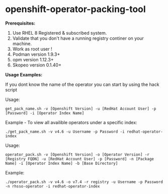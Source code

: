 # openshift-operator-packing-tool

**Prerequisites:**

1. Use RHEL 8 Registered & subscribed system.
2. Validate that you don't have a running registry continer on your machine.
5. Work as root user !
6. Podman version 1.9.3+
7. opm version 1.12.3+
8. Skopeo version 0.1.40+


**Usage Examples:**


If you dont know the name of the operator you can start by using the hack script

Usage:
```
get_pack_name.sh -v [Openshift Version] -u [RedHat Account User] -p [Password] -i [Operator Index Name]
```
Example - To view all availible operators under a specific index:
```
./get_pack_name.sh -v v4.6 -u Username -p Password -i redhat-operator-index
```


Usage:
```
operator_pack.sh -v [Openshift Version] -o [Operator Version] -r [Registry FQDN] -u [RedHat Account User] -p [Password] -n [Package Name] -i [Operator Index Name] -b [Base Directory]
```
Example:
```
./operator_pack.sh -v v4.6 -o v7.4 -r registry -u Username -p Password -n rhsso-operator -i redhat-operator-index
```

